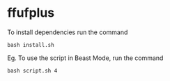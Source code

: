 # ffufplus

To install dependencies run the command
```
bash install.sh
```

Eg. To use the script in Beast Mode, run the command 
```
bash script.sh 4
```

